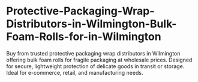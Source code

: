 # Protective-Packaging-Wrap-Distributors-in-Wilmington-Bulk-Foam-Rolls-for-in-Wilmington
Buy from trusted protective packaging wrap distributors in Wilmington offering bulk foam rolls for fragile packaging at wholesale prices. Designed for secure, lightweight protection of delicate goods in transit or storage. Ideal for e-commerce, retail, and manufacturing needs.
